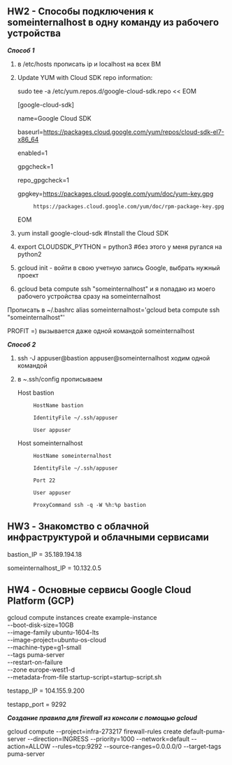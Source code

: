 ## HW2 - Cпособы подключения к someinternalhost в одну команду из рабочего устройства

***Способ 1***

1) в /etc/hosts прописать ip и localhost на всех ВМ

2) Update YUM with Cloud SDK repo information:

	sudo tee -a /etc/yum.repos.d/google-cloud-sdk.repo << EOM

	[google-cloud-sdk]

	name=Google Cloud SDK

	baseurl=https://packages.cloud.google.com/yum/repos/cloud-sdk-el7-x86_64

	enabled=1

	gpgcheck=1

	repo_gpgcheck=1

	gpgkey=https://packages.cloud.google.com/yum/doc/yum-key.gpg

        	https://packages.cloud.google.com/yum/doc/rpm-package-key.gpg
       
	EOM

3) yum install google-cloud-sdk #Install the Cloud SDK

4) export CLOUDSDK_PYTHON = python3 #без этого у меня ругался на python2

5) gcloud init - войти в свою учетную запись Google, выбрать нужный проект

6) gcloud beta compute ssh  "someinternalhost" и я попадаю из моего рабочего устройства сразу на someinternalhost

Прописать в ~/.bashrc alias someinternalhost='gcloud beta compute ssh  "someinternalhost"'

PROFIT =) вызывается даже одной командой someinternalhost

***Способ 2***

1) ssh -J  appuser@bastion appuser@someinternalhost ходим одной командой

2) в ~.ssh/config прописываем

	Host bastion
	
	        HostName bastion
        
        	IdentityFile ~/.ssh/appuser
        
	        User appuser
        
	Host someinternalhost
	
        	HostName someinternalhost
        
	        IdentityFile ~/.ssh/appuser
        
	        Port 22
        
	        User appuser
        
        	ProxyCommand ssh -q -W %h:%p bastion
 
## HW3 - Знакомство с облачной инфраструктурой и облачными сервисами

bastion_IP = 35.189.194.18 

someinternalhost_IP = 10.132.0.5

## HW4 - Основные сервисы Google Cloud Platform (GCP) 

gcloud compute instances create example-instance \
    --boot-disk-size=10GB \
    --image-family ubuntu-1604-lts \
    --image-project=ubuntu-os-cloud \
    --machine-type=g1-small \
    --tags puma-server \
    --restart-on-failure \
    --zone europe-west1-d \
    --metadata-from-file startup-script=startup-script.sh 


testapp_IP = 104.155.9.200

testapp_port = 9292


***Создание правила для firewall из консоли с помощью gcloud***

gcloud compute --project=infra-273217 firewall-rules create default-puma-server --direction=INGRESS --priority=1000 --network=default --action=ALLOW --rules=tcp:9292 --source-ranges=0.0.0.0/0 --target-tags puma-server

